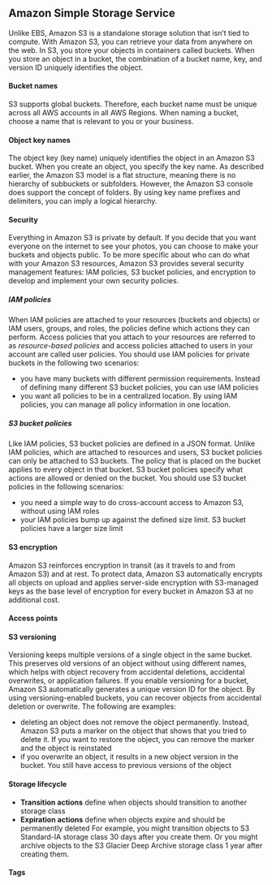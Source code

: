 ## Amazon Simple Storage Service
Unlike EBS, Amazon S3 is a standalone storage solution that isn’t tied to compute. With Amazon S3, you can retrieve your data from anywhere on the web.
In S3, you store your objects in containers called buckets. When you store an object in a bucket, the combination of a bucket name, key, and version ID uniquely identifies the object.

#### Bucket names
S3 supports global buckets. Therefore, each bucket name must be unique across all AWS accounts in all AWS Regions. When naming a bucket, choose a name that is relevant to you or your business.

#### Object key names
The object key (key name) uniquely identifies the object in an Amazon S3 bucket. When you create an object, you specify the key name. As described earlier, the Amazon S3 model is a flat structure, meaning there is no hierarchy of subbuckets or subfolders. However, the Amazon S3 console does support the concept of folders. By using key name prefixes and delimiters, you can imply a logical hierarchy.

#### Security 
Everything in Amazon S3 is private by default. If you decide that you want everyone on the internet to see your photos, you can choose to make your buckets and objects public. To be more specific about who can do what with your Amazon S3 resources, Amazon S3 provides several security management features: IAM policies, S3 bucket policies, and encryption to develop and implement your own security policies.
##### IAM policies
When IAM policies are attached to your resources (buckets and objects) or IAM users, groups, and roles, the policies define which actions they can perform. Access policies that you attach to your resources are referred to as _resource-based policies_ and access policies attached to users in your account are called user policies.
You should use IAM policies for private buckets in the following two scenarios:
- you have many buckets with different permission requirements. Instead of defining many different S3 bucket policies, you can use IAM policies
- you want all policies to be in a centralized location. By using IAM policies, you can manage all policy information in one location.
##### S3 bucket policies
Like IAM policies, S3 bucket policies are defined in a JSON format. Unlike IAM policies, which are attached to resources and users, S3 bucket policies can only be attached to S3 buckets. The policy that is placed on the bucket applies to every object in that bucket. S3 bucket policies specify what actions are allowed or denied on the bucket.
You should use S3 bucket policies in the following scenarios:
- you need a simple way to do cross-account access to Amazon S3, without using IAM roles
- your IAM policies bump up against the defined size limit. S3 bucket policies have a larger size limit
#### S3 encryption
Amazon S3 reinforces encryption in transit (as it travels to and from Amazon S3) and at rest. To protect data, Amazon S3 automatically encrypts all objects on upload and applies server-side encryption with S3-managed keys as the base level of encryption for every bucket in Amazon S3 at no additional cost.

#### Access points
#### S3 versioning
Versioning keeps multiple versions of a single object in the same bucket. This preserves old versions of an object without using different names, which helps with object recovery from accidental deletions, accidental overwrites, or application failures.
If you enable versioning for a bucket, Amazon S3 automatically generates a unique version ID for the object.
By using versioning-enabled buckets, you can recover objects from accidental deletion or overwrite. The following are examples:
- deleting an object does not remove the object permanently. Instead, Amazon S3 puts a marker on the object that shows that you tried to delete it. If you want to restore the object, you can remove the marker and the object is reinstated
- if you overwrite an object, it results in a new object version in the bucket. You still have access to previous versions of the object

#### Storage lifecycle
- **Transition actions** define when objects should transition to another storage class
- **Expiration actions** define when objects expire and should be permanently deleted
For example, you might transition objects to S3 Standard-IA storage class 30 days after you create them. Or you might archive objects to the S3 Glacier Deep Archive storage class 1 year after creating them.

#### Tags